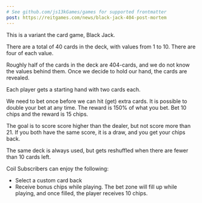 ```yaml
---
# See github.com/js13kGames/games for supported frontmatter
post: https://reitgames.com/news/black-jack-404-post-mortem
---
```

This is a variant the card game, Black Jack.

There are a total of 40 cards in the deck, with values from 1 to 10. There are four of each value.

Roughly half of the cards in the deck are 404-cards, and we do not know the values behind them. Once we decide to hold our hand, the cards are revealed.

Each player gets a starting hand with two cards each.

We need to bet once before we can hit (get) extra cards. It is possible to double your bet at any time. The reward is 150% of what you bet. Bet 10 chips and the reward is 15 chips.

The goal is to score score higher than the dealer, but not score more than 21. If you both have the same score, it is a draw, and you get your chips back.

The same deck is always used, but gets reshuffled when there are fewer than 10 cards left.

Coil Subscribers can enjoy the following:
* Select a custom card back
* Receive bonus chips while playing. The bet zone will fill up while playing, and once filled, the player receives 10 chips.